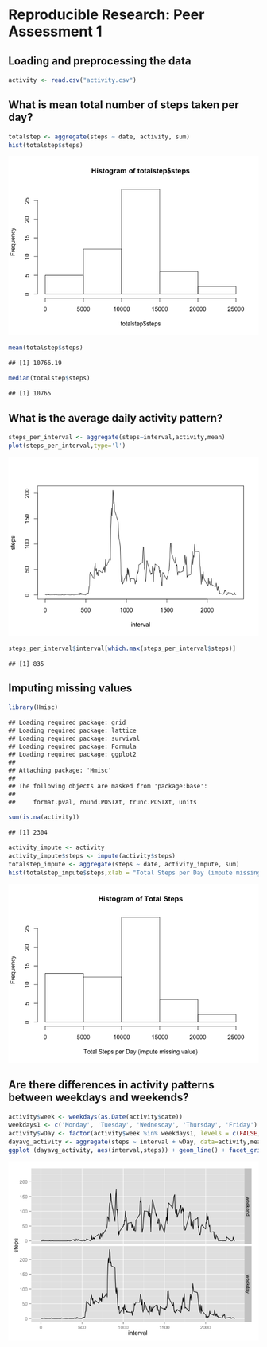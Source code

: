 # Reproducible Research: Peer Assessment 1


## Loading and preprocessing the data


```r
activity <- read.csv("activity.csv")
```


## What is mean total number of steps taken per day?


```r
totalstep <- aggregate(steps ~ date, activity, sum)
hist(totalstep$steps)
```

![](PA1_template_files/figure-html/unnamed-chunk-2-1.png) 

```r
mean(totalstep$steps) 
```

```
## [1] 10766.19
```

```r
median(totalstep$steps)
```

```
## [1] 10765
```

## What is the average daily activity pattern?


```r
steps_per_interval <- aggregate(steps~interval,activity,mean)
plot(steps_per_interval,type='l')
```

![](PA1_template_files/figure-html/unnamed-chunk-3-1.png) 

```r
steps_per_interval$interval[which.max(steps_per_interval$steps)]
```

```
## [1] 835
```

## Imputing missing values


```r
library(Hmisc)
```

```
## Loading required package: grid
## Loading required package: lattice
## Loading required package: survival
## Loading required package: Formula
## Loading required package: ggplot2
## 
## Attaching package: 'Hmisc'
## 
## The following objects are masked from 'package:base':
## 
##     format.pval, round.POSIXt, trunc.POSIXt, units
```

```r
sum(is.na(activity))
```

```
## [1] 2304
```

```r
activity_impute <- activity
activity_impute$steps <- impute(activity$steps) 
totalstep_impute <- aggregate(steps ~ date, activity_impute, sum)
hist(totalstep_impute$steps,xlab = "Total Steps per Day (impute missing value)",main = "Histogram of Total Steps")
```

![](PA1_template_files/figure-html/unnamed-chunk-4-1.png) 

## Are there differences in activity patterns between weekdays and weekends?


```r
activity$week <- weekdays(as.Date(activity$date))
weekdays1 <- c('Monday', 'Tuesday', 'Wednesday', 'Thursday', 'Friday')
activity$wDay <- factor(activity$week %in% weekdays1, levels = c(FALSE,TRUE), labels = c('weekend','weekday'))
dayavg_activity <- aggregate(steps ~ interval + wDay, data=activity,mean)
ggplot (dayavg_activity, aes(interval,steps)) + geom_line() + facet_grid(wDay ~.)
```

![](PA1_template_files/figure-html/unnamed-chunk-5-1.png) 


